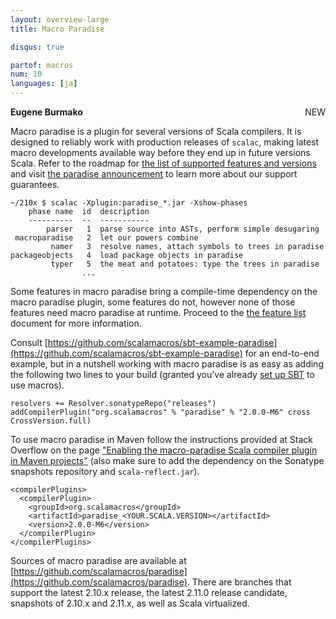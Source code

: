 ```yaml
---
layout: overview-large
title: Macro Paradise

disqus: true

partof: macros
num: 10
languages: [ja]
---
```

<span class="label success" style="float: right;">NEW</span>

**Eugene Burmako**

Macro paradise is a plugin for several versions of Scala compilers.
It is designed to reliably work with production releases of <code>scalac</code>,
making latest macro developments available way before they end up in future versions Scala.
Refer to the roadmap for [the list of supported features and versions](/overviews/macros/roadmap.html)
and visit [the paradise announcement](http://scalamacros.org/news/2013/08/07/roadmap-for-macro-paradise.html)
to learn more about our support guarantees.

    ~/210x $ scalac -Xplugin:paradise_*.jar -Xshow-phases
        phase name  id  description
        ----------  --  -----------
            parser   1  parse source into ASTs, perform simple desugaring
     macroparadise   2  let our powers combine
             namer   3  resolve names, attach symbols to trees in paradise
    packageobjects   4  load package objects in paradise
             typer   5  the meat and potatoes: type the trees in paradise
                    ...

Some features in macro paradise bring a compile-time dependency on the macro paradise plugin,
some features do not, however none of those features need macro paradise at runtime.
Proceed to the [the feature list](/overviews/macros/roadmap.html) document for more information.

Consult [https://github.com/scalamacros/sbt-example-paradise](https://github.com/scalamacros/sbt-example-paradise)
for an end-to-end example, but in a nutshell working with macro paradise is as easy as adding the following two lines
to your build (granted you’ve already [set up SBT](/overviews/macros/overview.html#using_macros_with_maven_or_sbt)
to use macros).

    resolvers += Resolver.sonatypeRepo("releases")
    addCompilerPlugin("org.scalamacros" % "paradise" % "2.0.0-M6" cross CrossVersion.full)

To use macro paradise in Maven follow the instructions provided at Stack Overflow on the page ["Enabling the macro-paradise Scala compiler plugin in Maven projects"](http://stackoverflow.com/questions/19086241/enabling-the-macro-paradise-scala-compiler-plugin-in-maven-projects) (also make sure to add the dependency on the Sonatype snapshots repository and `scala-reflect.jar`).

    <compilerPlugins>
      <compilerPlugin>
        <groupId>org.scalamacros</groupId>
        <artifactId>paradise_<YOUR.SCALA.VERSION></artifactId>
        <version>2.0.0-M6</version>
      </compilerPlugin>
    </compilerPlugins>

Sources of macro paradise are available at [https://github.com/scalamacros/paradise](https://github.com/scalamacros/paradise).
There are branches that support the latest 2.10.x release, the latest 2.11.0 release candidate,
snapshots of 2.10.x and 2.11.x, as well as Scala virtualized.
